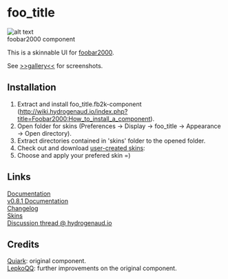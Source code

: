 # foo_title
![alt text](https://i.imgur.com/KskthTl.png)  
foobar2000 component

This is a skinnable UI for [foobar2000](https://www.foobar2000.org).

See [>>gallery<<](https://github.com/TheQwertiest/foo_title/wiki/Skin-gallery) for screenshots.

## Installation
1. Extract and install foo_title.fb2k-component (http://wiki.hydrogenaud.io/index.php?title=Foobar2000:How_to_install_a_component).  
1. Open folder for skins (Preferences -> Display -> foo_title -> Appearance -> Open directory).
1. Extract directories contained in 'skins' folder to the opened folder.
1. Check out and download [user-created skins](https://github.com/TheQwertiest/foo_title/wiki/Skin-gallery):
1. Choose and apply your prefered skin =)

## Links
[Documentation](http://wiki.hydrogenaud.io/index.php?title=Foobar2000:0.9_Titlebar_%28foo_title%29)  
[v0.8.1 Documentation](https://quiark.github.io/foo_title)  
[Changelog](https://github.com/theqwertiest/foo_title/blob/master/CHANGELOG.md)  
[Skins](https://hydrogenaud.io/index.php/topic,46619.0.html)  
[Discussion thread @ hydrogenaud.io](http://www.hydrogenaudio.org/forums/index.php?showtopic=46595)

## Credits
[Quiark](https://github.com/Quiark): original component.  
[LepkoQQ](https://github.com/LepkoQQ): further improvements on the original component.